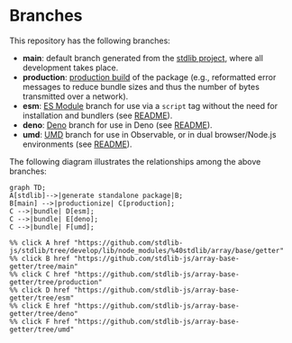 <!--

@license Apache-2.0

Copyright (c) 2022 The Stdlib Authors.

Licensed under the Apache License, Version 2.0 (the "License");
you may not use this file except in compliance with the License.
You may obtain a copy of the License at

    http://www.apache.org/licenses/LICENSE-2.0

Unless required by applicable law or agreed to in writing, software
distributed under the License is distributed on an "AS IS" BASIS,
WITHOUT WARRANTIES OR CONDITIONS OF ANY KIND, either express or implied.
See the License for the specific language governing permissions and
limitations under the License.

-->

# Branches

This repository has the following branches:

-   **main**: default branch generated from the [stdlib project][stdlib-url], where all development takes place.
-   **production**: [production build][production-url] of the package (e.g., reformatted error messages to reduce bundle sizes and thus the number of bytes transmitted over a network).
-   **esm**: [ES Module][esm-url] branch for use via a `script` tag without the need for installation and bundlers (see [README][esm-readme]).
-   **deno**: [Deno][deno-url] branch for use in Deno (see [README][deno-readme]).
-   **umd**: [UMD][umd-url] branch for use in Observable, or in dual browser/Node.js environments (see [README][umd-readme]).

The following diagram illustrates the relationships among the above branches:

```mermaid
graph TD;
A[stdlib]-->|generate standalone package|B;
B[main] -->|productionize| C[production];
C -->|bundle| D[esm];
C -->|bundle| E[deno];
C -->|bundle| F[umd];

%% click A href "https://github.com/stdlib-js/stdlib/tree/develop/lib/node_modules/%40stdlib/array/base/getter"
%% click B href "https://github.com/stdlib-js/array-base-getter/tree/main"
%% click C href "https://github.com/stdlib-js/array-base-getter/tree/production"
%% click D href "https://github.com/stdlib-js/array-base-getter/tree/esm"
%% click E href "https://github.com/stdlib-js/array-base-getter/tree/deno"
%% click F href "https://github.com/stdlib-js/array-base-getter/tree/umd"
```

[stdlib-url]: https://github.com/stdlib-js/stdlib/tree/develop/lib/node_modules/%40stdlib/array/base/getter
[production-url]: https://github.com/stdlib-js/array-base-getter/tree/production
[deno-url]: https://github.com/stdlib-js/array-base-getter/tree/deno
[deno-readme]: https://github.com/stdlib-js/array-base-getter/blob/deno/README.md
[umd-url]: https://github.com/stdlib-js/array-base-getter/tree/umd
[umd-readme]: https://github.com/stdlib-js/array-base-getter/blob/umd/README.md
[esm-url]: https://github.com/stdlib-js/array-base-getter/tree/esm
[esm-readme]: https://github.com/stdlib-js/array-base-getter/blob/esm/README.md